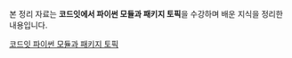 본 정리 자료는 **코드잇에서 파이썬 모듈과 패키지 토픽**을 수강하며 배운 지식을 정리한 내용입니다.

[코드잇 파이썬 모듈과 패키지 토픽](https://www.codeit.kr/courses/python-intermediate/topics/python-module-and-package)
